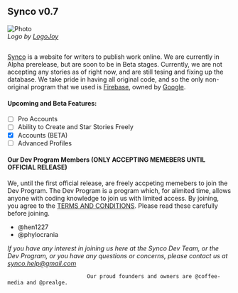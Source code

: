 ## Synco v0.7
![Photo](https://synco.tk/Full-Logo.PNG)
*<br>Logo by [LogoJoy](https://logojoy.com)*
##
[Synco](https://synco.tk) is a website for writers to publish work online. We are currently in Alpha prerelease, but are soon to be in    Beta stages. Currently, we are not accepting any stories as of right now, and are still tesing and fixing up the database. We take pride in having all original code, and so the only non-original program that we used is [Firebase](https://firebase.google.com/), owned by [Google](https://google.com).
#### Upcoming and Beta Features:
- [ ] Pro Accounts
- [ ] Ability to Create and Star Stories Freely
- [x] Accounts (BETA)
- [ ] Advanced Profiles

#### Our Dev Program Members (ONLY ACCEPTING MEMEBERS UNTIL OFFICIAL RELEASE)
We, until the first official release, are freely accpeting memebers to join the Dev Program. The Dev Program is a program which, for alimited time, allows anyone with coding knowledge to join us with limited access. By joining, you agree to the [TERMS AND CONDITIONS](https://synco.tk/TermsAndConditions.txt). Please read these carefully before joining.

- @hen1227
- @phylocrania

*If you have any interest in joining us here at the Synco Dev Team, or the Dev Program, or you have any questions or concerns, please contact us at [synco.help@gmail.com](mailto:synco.help@gmail.com?Subject=Synco%20Employment%20Request)*
 
 
                             Our proud founders and owners are @coffee-media and @prealge.
                             
                             

